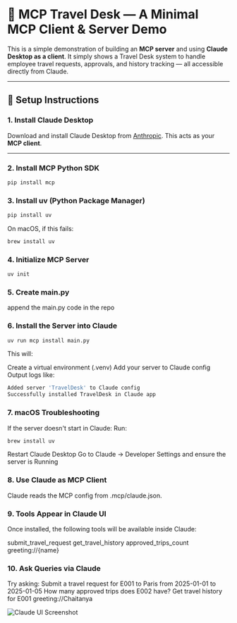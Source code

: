 # 🧳 MCP Travel Desk — A Minimal MCP Client & Server Demo

This is a simple demonstration of building an **MCP server** and using **Claude Desktop as a client**. It simply shows a Travel Desk system to handle employee travel requests, approvals, and history tracking — all accessible directly from Claude.

---

## 🚀 Setup Instructions

### 1. Install Claude Desktop
Download and install Claude Desktop from [Anthropic](https://www.anthropic.com). This acts as your **MCP client**.

---

### 2. Install MCP Python SDK

```bash
pip install mcp
```
### 3. Install uv (Python Package Manager)

```bash
pip install uv
```
On macOS, if this fails:
```bash
brew install uv
```
### 4. Initialize MCP Server
```bash
uv init
```
### 5. Create main.py
append the main.py code in the repo
### 6. Install the Server into Claude
```bash
uv run mcp install main.py
```
This will:

Create a virtual environment (.venv)
Add your server to Claude config
Output logs like:
```bash
Added server 'TravelDesk' to Claude config
Successfully installed TravelDesk in Claude app
```
### 7. macOS Troubleshooting
If the server doesn't start in Claude:
Run: 
```bash
brew install uv
```
Restart Claude Desktop
Go to Claude → Developer Settings and ensure the server is Running

### 8. Use Claude as MCP Client
Claude reads the MCP config from .mcp/claude.json.
### 9. Tools Appear in Claude UI
Once installed, the following tools will be available inside Claude:

submit_travel_request
get_travel_history
approved_trips_count
greeting://{name}
### 10. Ask Queries via Claude
Try asking:
Submit a travel request for E001 to Paris from 2025-01-01 to 2025-01-05
How many approved trips does E002 have?
Get travel history for E001
greeting://Chaitanya

![Claude UI Screenshot](./screenshot.png)


